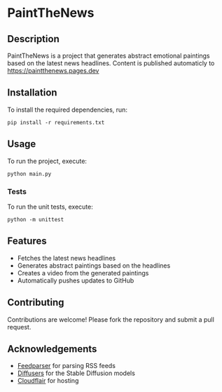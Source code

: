 # PaintTheNews

## Description
PaintTheNews is a project that generates abstract emotional paintings based on the latest news headlines.  Content is published automaticly to https://paintthenews.pages.dev

## Installation
To install the required dependencies, run:
```
pip install -r requirements.txt
```

## Usage
To run the project, execute:
```
python main.py
```

### Tests
To run the unit tests, execute:
```
python -m unittest
```

## Features
- Fetches the latest news headlines
- Generates abstract paintings based on the headlines
- Creates a video from the generated paintings
- Automatically pushes updates to GitHub

## Contributing
Contributions are welcome! Please fork the repository and submit a pull request.

## Acknowledgements
- [Feedparser](https://github.com/kurtmckee/feedparser) for parsing RSS feeds
- [Diffusers](https://github.com/huggingface/diffusers) for the Stable Diffusion models
- [Cloudflair](https://www.cloudflare.com/) for hosting
